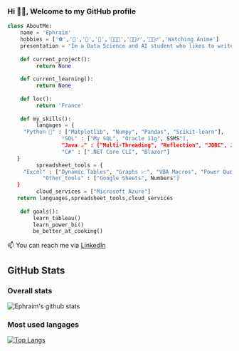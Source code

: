 ### Hi 👋🏾, Welcome to my GitHub profile

``` python
class AboutMe:
	name = 'Ephraïm'
	hobbies = ['⚽','🏀','🏈','📖','👨🏾‍🍳','🏃🏾‍♂️','🏋🏾‍♂️','Watching Anime']
	presentation = 'Im a Data Science and AI student who likes to write code on free time'
  
	def current_project():
		 return None
	
	def current_learning():
		 return None
    
	def loc():
		 return 'France'
		
	def my_skills():
		 langages = {
     "Python 🐍" : ["Matplotlib", "Numpy", "Pandas", "Scikit-learn"],
				 "SQL" : ["My SQL", "Oracle 11g", SSMS"],
				 "Java ☕" : ["Multi-Threading", "Reflection", "JDBC", Java EE",
				 "C#" : [".NET Core CLI", "Blazor"]
   }
		 spreadsheet_tools = {
     "Excel" : ["Dynamic Tables", "Graphs 📈", "VBA Macros", "Power Query", "What-If Scenarios"],
		   "Other_tools" : ["Google Sheets", Numbers"]
   }
		 cloud_services = ["Microsoft Azure"]
   return languages,spreadsheet_tools,cloud_services
	
	def goals():
		learn_tableau()
		learn_power_bi()
		be_better_at_cooking()
```

📫 You can reach me via [LinkedIn](https://www.linkedin.com/in/ephraïm-amezian-249bb61a4 "My LinkedIn account")

## GitHub Stats

### Overall stats

![Ephraim's github stats](https://github-readme-stats.vercel.app/api?username=ephraim-amz&show_icons=true&layout=compact)

### Most used langages

[![Top Langs](https://github-readme-stats.vercel.app/api/top-langs/?username=ephraim-amz)](https://github.com/ephraim-amz/github-readme-stats)
